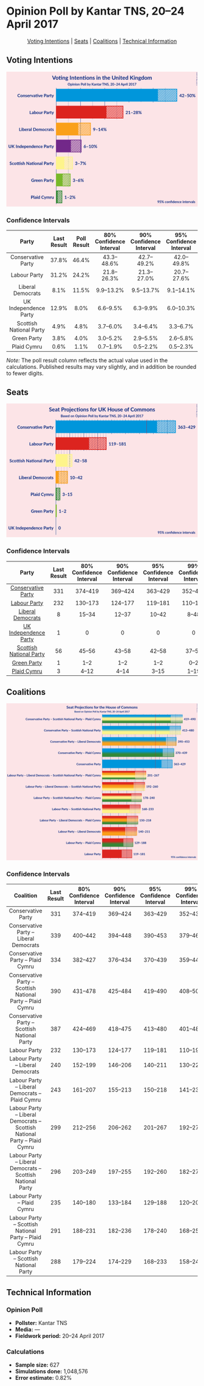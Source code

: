 # Opinion Poll by Kantar TNS, 20–24 April 2017

<p align="center"><a href="#voting-intentions">Voting Intentions</a> | <a href="#seats">Seats</a> | <a href="#coalitions">Coalitions</a> | <a href="#technical-information">Technical Information</a></p>

## Voting Intentions

![Graph with voting intentions not yet produced](2017-04-24-Kantar-TNS.png "Voting Intentions")

### Confidence Intervals

| Party | Last Result | Poll Result | 80% Confidence Interval | 90% Confidence Interval | 95% Confidence Interval | 99% Confidence Interval |
|:-----:|:-----------:|:-----------:|:-----------------------:|:-----------------------:|:-----------------------:|:-----------------------:|
| Conservative Party | 37.8% | 46.4% | 43.3–48.6% |42.7–49.2% |42.0–49.8% |40.7–51.0% |
| Labour Party | 31.2% | 24.2% | 21.8–26.3% |21.3–27.0% |20.7–27.6% |19.8–28.7% |
| Liberal Democrats | 8.1% | 11.5% | 9.9–13.2% |9.5–13.7% |9.1–14.1% |8.4–15.0% |
| UK Independence Party | 12.9% | 8.0% | 6.6–9.5% |6.3–9.9% |6.0–10.3% |5.5–11.1% |
| Scottish National Party | 4.9% | 4.8% | 3.7–6.0% |3.4–6.4% |3.3–6.7% |2.9–7.4% |
| Green Party | 3.8% | 4.0% | 3.0–5.2% |2.9–5.5% |2.6–5.8% |2.3–6.4% |
| Plaid Cymru | 0.6% | 1.1% | 0.7–1.9% |0.5–2.2% |0.5–2.3% |0.4–2.7% |

*Note:* The poll result column reflects the actual value used in the calculations. Published results may vary slightly, and in addition be rounded to fewer digits.

## Seats

![Graph with seats not yet produced](2017-04-24-Kantar-TNS-seats.png "Seats")

### Confidence Intervals

| Party | Last Result | 80% Confidence Interval | 90% Confidence Interval | 95% Confidence Interval | 99% Confidence Interval |
|:-----:|:-----------:|:-----------------------:|:-----------------------:|:-----------------------:|:-----------------------:|
| <a href="#conservative-party">Conservative Party</a> | 331 | 374–419 |369–424 |363–429 |352–439 |
| <a href="#labour-party">Labour Party</a> | 232 | 130–173 |124–177 |119–181 |110–193 |
| <a href="#liberal-democrats">Liberal Democrats</a> | 8 | 15–34 |12–37 |10–42 |8–48 |
| <a href="#uk-independence-party">UK Independence Party</a> | 1 | 0 |0 |0 |0 |
| <a href="#scottish-national-party">Scottish National Party</a> | 56 | 45–56 |43–58 |42–58 |37–59 |
| <a href="#green-party">Green Party</a> | 1 | 1–2 |1–2 |1–2 |0–2 |
| <a href="#plaid-cymru">Plaid Cymru</a> | 3 | 4–12 |4–14 |3–15 |1–19 |


## Coalitions

![Graph with coalitions seats not yet produced](2017-04-24-Kantar-TNS-coalitions-seats.png "Coalitions Seats")

### Confidence Intervals

| Coalition | Last Result | 80% Confidence Interval | 90% Confidence Interval | 95% Confidence Interval | 99% Confidence Interval |
|:---------:|:-----------:|:-----------------------:|:-----------------------:|:-----------------------:|:-----------------------:|
| Conservative Party | 331 | 374–419 | 369–424 | 363–429 | 352–439 |
| Conservative Party – Liberal Democrats | 339 | 400–442 | 394–448 | 390–453 | 379–463 |
| Conservative Party – Plaid Cymru | 334 | 382–427 | 376–434 | 370–439 | 359–449 |
| Conservative Party – Scottish National Party – Plaid Cymru | 390 | 431–478 | 425–484 | 419–490 | 408–500 |
| Conservative Party – Scottish National Party | 387 | 424–469 | 418–475 | 413–480 | 401–489 |
| Labour Party | 232 | 130–173 | 124–177 | 119–181 | 110–193 |
| Labour Party – Liberal Democrats | 240 | 152–199 | 146–206 | 140–211 | 130–223 |
| Labour Party – Liberal Democrats – Plaid Cymru | 243 | 161–207 | 155–213 | 150–218 | 141–230 |
| Labour Party – Liberal Democrats – Scottish National Party – Plaid Cymru | 299 | 212–256 | 206–262 | 201–267 | 192–279 |
| Labour Party – Liberal Democrats – Scottish National Party | 296 | 203–249 | 197–255 | 192–260 | 182–272 |
| Labour Party – Plaid Cymru | 235 | 140–180 | 133–184 | 129–188 | 120–200 |
| Labour Party – Scottish National Party – Plaid Cymru | 291 | 188–231 | 182–236 | 178–240 | 168–252 |
| Labour Party – Scottish National Party | 288 | 179–224 | 174–229 | 168–233 | 158–244 |

## Technical Information

### Opinion Poll

+ **Pollster:** Kantar TNS
+ **Media:** —
+ **Fieldwork period:** 20–24 April 2017

### Calculations

+ **Sample size:** 627
+ **Simulations done:** 1,048,576
+ **Error estimate:** 0.82%

